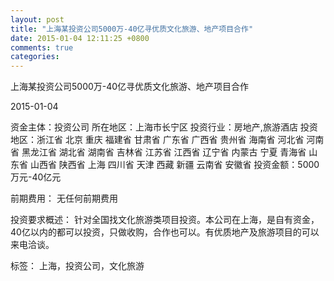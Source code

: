 ```yaml
---
layout: post
title: "上海某投资公司5000万-40亿寻优质文化旅游、地产项目合作"
date: 2015-01-04 12:11:25 +0800
comments: true
categories: 
---
```

上海某投资公司5000万-40亿寻优质文化旅游、地产项目合作



2015-01-04

资金主体：投资公司
所在地区：上海市长宁区
投资行业：房地产,旅游酒店
投资地区：浙江省 北京 重庆 福建省 甘肃省 广东省 广西省 贵州省 海南省 河北省 河南省 黑龙江省 湖北省 湖南省 吉林省 江苏省 江西省 辽宁省 内蒙古 宁夏 青海省 山东省 山西省 陕西省 上海 四川省 天津 西藏 新疆 云南省 安徽省
投资金额：5000万元-40亿元

前期费用：
无任何前期费用

投资要求概述：
针对全国找文化旅游类项目投资。本公司在上海，是自有资金，40亿以内的都可以投资，只做收购，合作也可以。有优质地产及旅游项目的可以来电洽谈。

标签：
上海，投资公司，文化旅游

